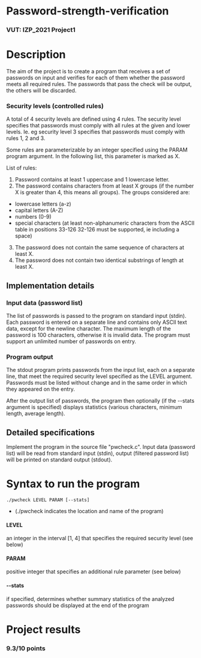 # Password-strength-verification
### VUT: IZP_2021 Project1

# Description

The aim of the project is to create a program that receives a set of passwords on input and verifies for each of them whether the password meets all required rules. The passwords that pass the check will be output, the others will be discarded. 

### Security levels (controlled rules)

A total of 4 security levels are defined using 4 rules. The security level specifies that passwords must comply with all rules at the given and lower levels. 
Ie. eg security level 3 specifies that passwords must comply with rules 1, 2 and 3.

Some rules are parameterizable by an integer specified using the PARAM program argument. In the following list, this parameter is marked as X.

List of rules:

1. Password contains at least 1 uppercase and 1 lowercase letter.
2. The password contains characters from at least X groups (if the number X is greater than 4, this means all groups). The groups considered are:
  - lowercase letters (a-z)
  - capital letters (A-Z)
  - numbers (0-9)
  - special characters (at least non-alphanumeric characters from the ASCII table in positions 33-126 32-126 must be supported, ie including a space)
3. The password does not contain the same sequence of characters at least X.
4. The password does not contain two identical substrings of length at least X.

## Implementation details
### Input data (password list)
The list of passwords is passed to the program on standard input (stdin). Each password is entered on a separate line and contains only ASCII text data, except for the newline character. The maximum length of the password is 100 characters, otherwise it is invalid data. The program must support an unlimited number of passwords on entry.

### Program output
The stdout program prints passwords from the input list, each on a separate line, that meet the required security level specified as the LEVEL argument. Passwords must be listed without change and in the same order in which they appeared on the entry.

After the output list of passwords, the program then optionally (if the --stats argument is specified) displays statistics (various characters, minimum length, average length).

## Detailed specifications
Implement the program in the source file "pwcheck.c". Input data (password list) will be read from standard input (stdin), output (filtered password list) will be printed on standard output (stdout).

# Syntax to run the program
````
./pwcheck LEVEL PARAM [--stats] 
````
- (./pwcheck indicates the location and name of the program)

#### LEVEL
an integer in the interval [1, 4] that specifies the required security level (see below)
#### PARAM
positive integer that specifies an additional rule parameter (see below)
#### --stats
if specified, determines whether summary statistics of the analyzed passwords should be displayed at the end of the program

# Project results
### 9.3/10 points
